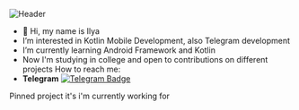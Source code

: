 ![Header](https://s6.hostingkartinok.com/uploads/images/2014/03/d0aaea081e979fd4de9612638566107b.gif)
- 👋 Hi, my name is Ilya
-  I’m interested in Kotlin Mobile Development, also Telegram development
-  I’m currently learning Android Framework and Kotlin
-  Now I'm studying in college and open to contributions on different projects
How to reach me:
- **Telegram** [![Telegram Badge](https://img.shields.io/badge/t.me%2Fwr479-gfg-green)](https://r.me/risely)

Pinned project it's i'm currently working for
